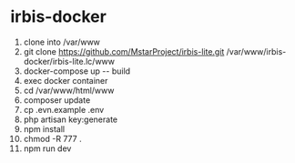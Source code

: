 # irbis-docker

1. clone into /var/www
2. git clone https://github.com/MstarProject/irbis-lite.git /var/www/irbis-docker/irbis-lite.lc/www
3. docker-compose up -- build
4. exec docker container
5. cd /var/www/html/www
6. composer update
7. cp .evn.example .env
8. php artisan key:generate
9. npm install
10. chmod -R 777 .
11. npm run dev
